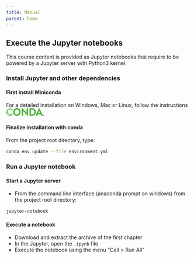 ```yaml
---
title: Manual
parent: home
---
```


## Execute the Jupyter notebooks

This course content is provided as Jupyter notebooks that require to be powered by a Jupyter server with Python3 kernel.

### Install Jupyter and other dependencies

#### First install Miniconda

For a detailed installation on Windows, Mac or Linux, follow the instructions <a href="pages/miniconda.md"><img src="images/conda_logo.svg" style="display:inline" alt="Conda logo" width="100px"></a>.

#### Finalize installation with conda

From the project root directory, type:

```bash
conda env update --file environment.yml
```

### Run a Jupyter notebook

#### Start a Jupyter server

- From the command line interface (anaconda prompt on windows)  from the project root directory:

```bash
jupyter-notebook
```

#### Execute a notebook

- Download and extract the archive of the first chapter
- In the Jupyter, open the `.ipynb` file
- Execute the notebook using the menu "Cell > Run All"
